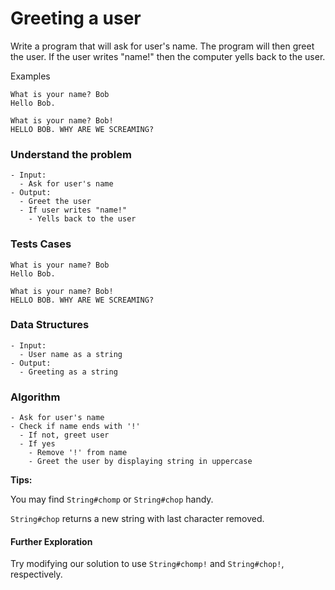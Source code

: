 # Greeting a user

Write a program that will ask for user's name. The program will then greet the user. If the user writes "name!" then the computer yells back to the user.

Examples

```
What is your name? Bob
Hello Bob.

What is your name? Bob!
HELLO BOB. WHY ARE WE SCREAMING?
```



### Understand the problem

```
- Input:
  - Ask for user's name
- Output:
  - Greet the user
  - If user writes "name!"
    - Yells back to the user
```

### Tests Cases

```
What is your name? Bob
Hello Bob.

What is your name? Bob!
HELLO BOB. WHY ARE WE SCREAMING?
```

### Data Structures

```
- Input:
  - User name as a string
- Output:
  - Greeting as a string
```

### Algorithm

```
- Ask for user's name
- Check if name ends with '!'
  - If not, greet user
  - If yes
    - Remove '!' from name
    - Greet the user by displaying string in uppercase
```



**Tips:**

You may find `String#chomp` or `String#chop` handy.

`String#chop` returns a new string with last character removed.



#### Further Exploration

Try modifying our solution to use `String#chomp!` and `String#chop!`, respectively.